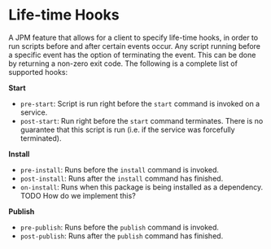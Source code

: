 # Life-time Hooks

A JPM feature that allows for a client to specify life-time hooks, in order to
run scripts before and after certain events occur. Any script running before
a specific event has the option of terminating the event. This can be done
by returning a non-zero exit code. The following is a complete list of
supported hooks:

__Start__

  - `pre-start`: Script is run right before the `start` command is invoked on
    a service.
  - `post-start`: Run right before the `start` command terminates. There is no
    guarantee that this script is run (i.e. if the service was forcefully
    terminated).

__Install__

  - `pre-install`: Runs before the `install` command is invoked.
  - `post-install`: Runs after the `install` command has finished.
  - `on-install`: Runs when this package is being installed as a dependency.
    TODO How do we implement this?

__Publish__

  - `pre-publish`: Runs before the `publish` command is invoked.
  - `post-publish`: Runs after the `publish` command has finished.

